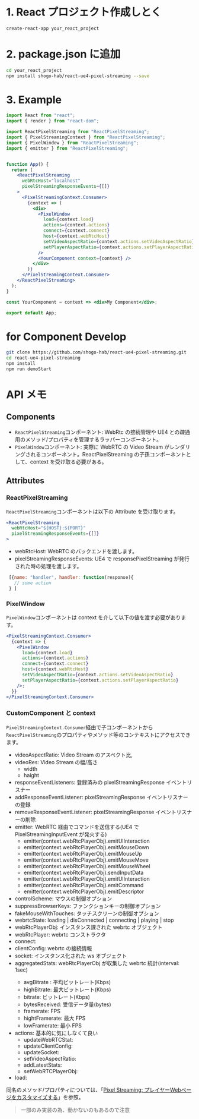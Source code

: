 # 1. React プロジェクト作成しとく

```bash
create-react-app your_react_project
```

# 2. package.json に追加

```bash
cd your_react_project
npm install shogo-hab/react-ue4-pixel-streaming --save
```

# 3. Example

```jsx App.js
import React from "react";
import { render } from "react-dom";

import ReactPixelStreaming from "ReactPixelStreaming";
import { PixelStreamingContext } from "ReactPixelStreaming";
import { PixelWindow } from "ReactPixelStreaming";
import { emitter } from "ReactPixelStreaming";


function App() {
  return (
    <ReactPixelStreaming
      webRtcHost="localhost"
      pixelStreamingResponseEvents={[]}
    >
      <PixelStreamingContext.Consumer>
        {context => (
          <div>
            <PixelWindow
              load={context.load}
              actions={context.actions}
              connect={context.connect}
              host={context.webRtcHost}
              setVideoAspectRatio={context.actions.setVideoAspectRatio}
              setPlayerAspectRatio={context.actions.setPlayerAspectRatio}
            />
            <YourComponent context={context} />
          </div>
        )}
      </PixelStreamingContext.Consumer>
    </ReactPixelStreaming>
  );
}

const YourComponent = context => <div>My Component</div>;

export default App;
```

# for Component Develop

```bash
git clone https://github.com/shogo-hab/react-ue4-pixel-streaming.git
cd react-ue4-pixel-streaming
npm install
npm run demoStart
```

# API メモ

## Components

- `ReactPixelStreaming`コンポーネント: WebRtc の接続管理や UE4 との疎通用のメソッド/プロパティを管理するラッパーコンポーネント。
- `PixelWindow`コンポーネント: 実際に WebRTC の Video Stream がレンダリングされるコンポーネント。ReactPixelStreaming の子孫コンポーネントとして、context を受け取る必要がある。

## Attributes

### ReactPixelStreaming

`ReactPixelStreaming`コンポーネントは以下の Attribute を受け取ります。

```jsx
<ReactPixelStreaming
  webRtcHost="${HOST}:${PORT}"
  pixelStreamingResponseEvents={[]}
>
```

- webRtcHost<Strings>: WebRTC のバックエンドを渡します。
- pixelStreamingResponseEvents<Array>: UE4 で responsePixelStreaming が発行された時の処理を渡します。

```jsx
 [{name: "handler", handler: function(response){
   // some action
 } ]
```

### PixelWindow

`PixelWindow`コンポーネントは context を介して以下の値を渡す必要があります。

```jsx
<PixelStreamingContext.Consumer>
  {context => {
    <PixelWindow
      load={context.load}
      actions={context.actions}
      connect={context.connect}
      host={context.webRtcHost}
      setVideoAspectRatio={context.actions.setVideoAspectRatio}
      setPlayerAspectRatio={context.actions.setPlayerAspectRatio}
    />;
  }}
</PixelStreamingContext.Consumer>
```

### CustomComponent と context

`PixelStreamingContext.Consumer`経由で子コンポーネントから`ReactPixelStreaming`のプロパティやメソッド等のコンテキストにアクセスできます。

- videoAspectRatio: Video Stream のアスペクト比,
- videoRes: Video Stream の幅/高さ
  - width
  - haight
- responseEventListeners: 登録済みの pixelStreamingResponse イベントリスナー
- addResponseEventListener: pixelStreamingResponse イベントリスナーの登録
- removeResponseEventListener: pixelStreamingResponse イベントリスナーの削除
- emitter: WebRTC 経由でコマンドを送信する(UE4 で PixelStreamingInputEvent が発火する)
  - emitter(context.webRtcPlayerObj).emitUIInteraction
  - emitter(context.webRtcPlayerObj).emitMouseDown
  - emitter(context.webRtcPlayerObj).emitMouseUp
  - emitter(context.webRtcPlayerObj).emitMouseMove
  - emitter(context.webRtcPlayerObj).emitMouseWheel
  - emitter(context.webRtcPlayerObj).sendInputData
  - emitter(context.webRtcPlayerObj).emitUIInteraction
  - emitter(context.webRtcPlayerObj).emitCommand
  - emitter(context.webRtcPlayerObj).emitDescriptor
- controlScheme: マウスの制御オプション
- suppressBrowserKeys: ファンクションキーの制御オプション
- fakeMouseWithTouches: タッチスクリーンの制御オプション
- webrtcState: loading | disConnected | connecting | playing | stop
- webRtcPlayerObj: インスタンス課された webrtc オブジェクト
- webRtcPlayer: webrtc コンストラクタ
- connect:
- clientConfig: webrtc の接続情報
- socket: インスタンス化された ws オブジェクト
- aggregatedStats<Array>: webRtcPlayerObj が収集した webrtc 統計(interval: 1sec)
  - avgBitrate : 平均ビットレート(Kbps)
  - highBitrate: 最大ビットレート(Kbps)
  - bitrate: ビットレート(Kbps)
  - bytesReceived: 受信データ量(bytes)
  - framerate: FPS
  - hightFramerate: 最大 FPS
  - lowFramerate: 最小 FPS
- actions: 基本的に気にしなくて良い
  - updateWebRTCStat:
  - updateClientConfig:
  - updateSocket:
  - setVideoAspectRatio:
  - addLatestStats:
  - setWebRTCPlayerObj:
- load:

同名のメソッド/プロパティについては、「[Pixel Streaming: プレイヤーWebページをカスタマイズする](https://docs.unrealengine.com/ja/Platforms/PixelStreaming/CustomPlayer/index.html)」を参照。
> 一部のみ実装の為、動かないのもあるので注意
